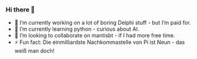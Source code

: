 ### Hi there 👋

- 🔭 I’m currently working on a lot of boring Delphi stuff - but I’m paid for.
- 🌱 I’m currently learning python - curious about AI.
- 👯 I’m looking to collaborate on mantisbt - if I had more free time.
- ⚡ Fun fact: Die einmilliardste Nachkommastelle von Pi ist Neun - das weiß man doch!

